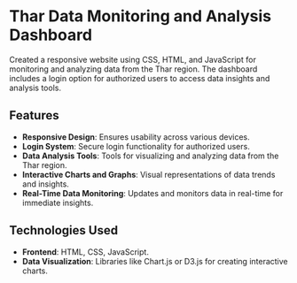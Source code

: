 # Thar Data Monitoring and Analysis Dashboard

Created a responsive website using CSS, HTML, and JavaScript for monitoring and analyzing data from the Thar region. The dashboard includes a login option for authorized users to access data insights and analysis tools.

## Features

- **Responsive Design**: Ensures usability across various devices.
- **Login System**: Secure login functionality for authorized users.
- **Data Analysis Tools**: Tools for visualizing and analyzing data from the Thar region.
- **Interactive Charts and Graphs**: Visual representations of data trends and insights.
- **Real-Time Data Monitoring**: Updates and monitors data in real-time for immediate insights.

## Technologies Used

- **Frontend**: HTML, CSS, JavaScript.
- **Data Visualization**: Libraries like Chart.js or D3.js for creating interactive charts.

